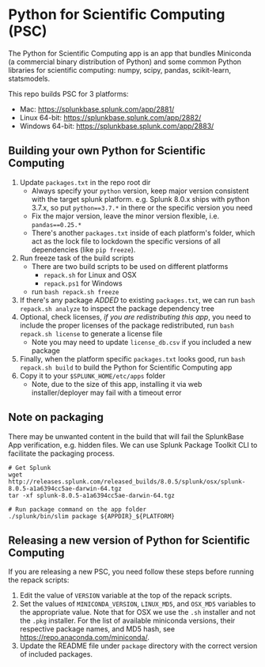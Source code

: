 # Python for Scientific Computing (PSC)

The Python for Scientific Computing app is an app that bundles Miniconda (a
commercial binary distribution of Python) and some common Python libraries
for scientific computing: numpy, scipy, pandas, scikit-learn, statsmodels.

This repo builds PSC for 3 platforms:

* Mac: <https://splunkbase.splunk.com/app/2881/>
* Linux 64-bit: <https://splunkbase.splunk.com/app/2882/>
* Windows 64-bit: <https://splunkbase.splunk.com/app/2883/>

## Building your own Python for Scientific Computing

1. Update `packages.txt` in the repo root dir
    * Always specify your `python` version, keep major version consistent with
      the target splunk platform. e.g. Splunk 8.0.x ships with python 3.7.x,
      so put `python==3.7.*` in there or the specific version you need
    * Fix the major version, leave the minor version flexible, i.e. `pandas==0.25.*`
    * There's another `packages.txt` inside of each platform's folder, which act
      as the lock file to lockdown the specific versions of all dependencies
      (like `pip freeze`).
2. Run freeze task of the build scripts
    * There are two build scripts to be used on different platforms
        * `repack.sh` for Linux and OSX
        * `repack.ps1` for Windows
    * run `bash repack.sh freeze`
3. If there's any package _*ADDED*_ to existing `packages.txt`, we can run
   `bash repack.sh analyze` to inspect the package dependency tree
4. Optional, check licenses, *if you are redistributing this app*, you need
   to include the proper licenses of the package redistributed, run
   `bash repack.sh license` to generate a license file
    * Note you may need to update `license_db.csv` if you included a new package
5. Finally, when the platform specific `packages.txt` looks good, run
   `bash repack.sh build` to build the Python for Scientific Computing app
6. Copy it to your `$SPLUNK_HOME/etc/apps` folder
    * Note, due to the size of this app, installing it via web
      installer/deployer may fail with a timeout error

## Note on packaging
There may be unwanted content in the build that will fail the SplunkBase App verification, e.g. hidden files. We can use Splunk Package Toolkit CLI to facilitate the packaging process.

```
# Get Splunk
wget http://releases.splunk.com/released_builds/8.0.5/splunk/osx/splunk-8.0.5-a1a6394cc5ae-darwin-64.tgz
tar -xf splunk-8.0.5-a1a6394cc5ae-darwin-64.tgz

# Run package command on the app folder
./splunk/bin/slim package ${APPDIR}_${PLATFORM}
```

## Releasing a new version of Python for Scientific Computing
If you are releasing a new PSC, you need follow these steps before running the repack scripts: 
1. Edit the value of `VERSION` variable at the top of the repack scripts.
2. Set the values of `MINICONDA_VERSION`, `LINUX_MD5`, and `OSX_MD5` variables to the appropriate value. Note that for OSX we use the `.sh` installer and not the `.pkg` installer. For the list of available miniconda versions, their respective package names, and MD5 hash, see https://repo.anaconda.com/miniconda/.
3. Update the README file under `package` directory with the correct version of included packages.
